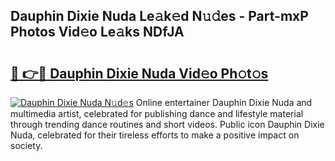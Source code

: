 ## Dauphin Dixie Nuda Le𝚊k𝚎d N𝚞𝚍es - Part-mxP Photos Vid𝚎o Le𝚊ks NDfJA

# <h2><a href="http://fbg3bc.evod.top/?m=Dauphin+Dixie+Nuda">🔗 👉🔴 Dauphin Dixie Nuda Vid𝚎o Ph𝚘t𝚘s</a></h2>

[![Dauphin Dixie Nuda N𝚞d𝚎s](https://i.imgur.com/8V9OHl7.gif)](http://fbg3bc.evod.top/?m=Dauphin+Dixie+Nuda)
Online entertainer Dauphin Dixie Nuda and multimedia artist, celebrated for publishing dance and lifestyle material through trending dance routines and short videos. Public icon Dauphin Dixie Nuda, celebrated for their tireless efforts to make a positive impact on society. 
